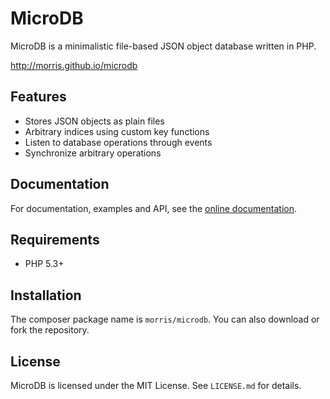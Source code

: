 # MicroDB

MicroDB is a minimalistic file-based JSON object database written in
PHP.

http://morris.github.io/microdb


## Features

- Stores JSON objects as plain files
- Arbitrary indices using custom key functions
- Listen to database operations through events
- Synchronize arbitrary operations


## Documentation

For documentation, examples and API, see the [online documentation](http://morris.github.io/microdb).


## Requirements

- PHP 5.3+


## Installation

The composer package name is `morris/microdb`. You can also download or
fork the repository.


## License

MicroDB is licensed under the MIT License. See `LICENSE.md` for details.

